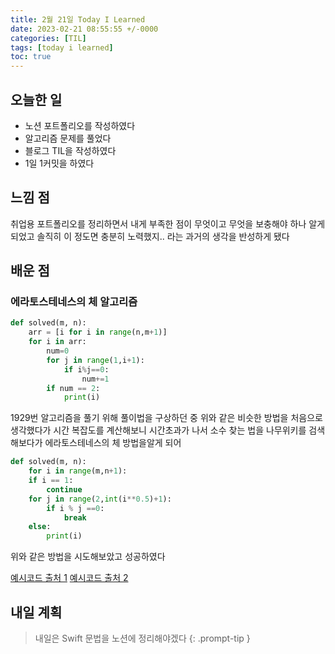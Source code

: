 ```yaml
---
title: 2월 21일 Today I Learned
date: 2023-02-21 08:55:55 +/-0000
categories: [TIL]
tags: [today i learned]
toc: true
---
```


## 오늘한 일

* 노션 포트폴리오를 작성하였다
* 알고리즘 문제를 풀었다
* 블로그 TIL을 작성하였다
* 1일 1커밋을 하였다

## 느낌 점

취업용 포트폴리오를 정리하면서 내게 부족한 점이 무엇이고 무엇을 보충해야 하나 알게 되었고
솔직히 이 정도면 충분히 노력했지.. 라는 과거의 생각을 반성하게 됐다

## 배운 점

### 에라토스테네스의 체 알고리즘

~~~python
def solved(m, n):
    arr = [i for i in range(n,m+1)]
    for i in arr:
        num=0
        for j in range(1,i+1):
            if i%j==0:
                num+=1
        if num == 2:
            print(i)
~~~

1929번 알고리즘을 풀기 위해 풀이법을 구상하던 중 위와 같은 비슷한 방법을 처음으로 생각했다가 
시간 복잡도를 계산해보니 시간초과가 나서 소수 찾는 법을 나무위키를 검색해보다가 
에라토스테네스의 체 방법을알게 되어

~~~python
def solved(m, n):
    for i in range(m,n+1):
    if i == 1:
        continue
    for j in range(2,int(i**0.5)+1):
        if i % j ==0: 
            break
    else:
        print(i)
~~~

위와 같은 방법을 시도해보았고 성공하였다

[예시코드 출처 1](https://coarmok.tistory.com/entry/%ED%8C%8C%EC%9D%B4%EC%8D%ACpython-%EB%B0%B1%EC%A4%80-1929%EB%B2%88-%EC%97%90%EB%9D%BC%ED%86%A0%EC%8A%A4%ED%85%8C%EB%84%A4%EC%8A%A4%EC%9D%98-%EC%B2%B4) [예시코드 출처 2](https://velog.io/@yj_lee/%EB%B0%B1%EC%A4%80-1929%EB%B2%88-%EC%86%8C%EC%88%98-%EA%B5%AC%ED%95%98%EA%B8%B0-%ED%8C%8C%EC%9D%B4%EC%8D%AC)

## 내일 계획

> 내일은 Swift 문법을 노션에 정리해야겠다
{: .prompt-tip }